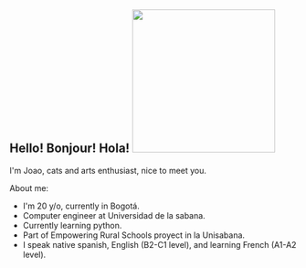 ## Hello! Bonjour! Hola! <img src="https://github.com/user-attachments/assets/bb34e699-827b-46f9-829b-4f07395e5c3c" width="250" height="250"/>

I'm Joao, cats and arts enthusiast, nice to meet you.

About me:
- I'm 20 y/o, currently in Bogotá.
- Computer engineer at Universidad de la sabana.
- Currently learning python.
- Part of Empowering Rural Schools proyect in la Unisabana.
- I speak native spanish, English (B2-C1 level), and learning French (A1-A2 level).
<!--
**JoaoALT/JoaoALT** is a ✨ _special_ ✨ repository because its `README.md` (this file) appears on your GitHub profile.

Here are some ideas to get you started:

- 🔭 I’m currently working on ...
- 🌱 I’m currently learning ...
- 👯 I’m looking to collaborate on ...
- 🤔 I’m looking for help with ...
- 💬 Ask me about ...
- 📫 How to reach me: ...
- 😄 Pronouns: ...
- ⚡ Fun fact: ...
-->
